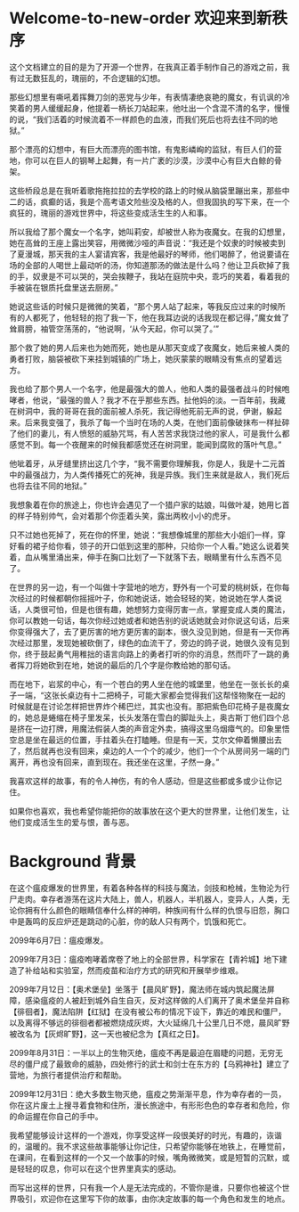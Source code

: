 # Welcome-to-new-order 欢迎来到新秩序

这个文档建立的目的是为了开源一个世界，在我真正着手制作自己的游戏之前，我有过无数狂乱的，瑰丽的，不合逻辑的幻想。

那些幻想里有嘶吼着挥舞刀剑的恶党与少年，有表情凄绝哀艳的魔女，有讥讽的冷笑着的男人缓缓起身，他提着一柄长刀站起来，他吐出一个含混不清的名字，慢慢的说，“我们活着的时候流着不一样颜色的血液，而我们死后也将去往不同的地狱。”

那个漂亮的幻想中，有巨大而漂亮的图书馆，有鬼影嶙峋的监狱，有巨人们的营地，你可以在巨人的钢琴上起舞，有一片广袤的沙漠，沙漠中心有巨大白鲸的骨架。

这些桥段总是在我听着歌拖拖拉拉的去学校的路上的时候从脑袋里蹦出来，那些中二的话，疯癫的话，我是个高考语文险些没及格的人，但我固执的写下来，在一个疯狂的，瑰丽的游戏世界中，将这些变成活生生的人和事。

所以我给了那个魔女一个名字，她叫莉安，却被世人称为夜魔女。在我的幻想里，她在高耸的王座上露出笑容，用微微沙哑的声音说：“我还是个奴隶的时候被卖到了夏漫城，那天我的主人宴请宾客，我是他最好的琴师，他们喝醉了，他说要请在场的全部的人喝世上最动听的汤，你知道那汤的做法是什么吗？他让卫兵砍掉了我的手，奴隶是不可以哭的，哭会挨鞭子，我站在庭院中央，乖巧的笑着，看着我的手被装在银质托盘里送去厨房。”

她说这些话的时候只是微微的笑着，“那个男人站了起来，等我反应过来的时候所有的人都死了，他轻轻的抱了我一下，他在我耳边说的话我现在都记得，”魔女耸了耸肩膀，袖管空荡荡的，“他说啊，‘从今天起，你可以哭了。’”

那个救了她的男人后来也为她而死，她也是从那天变成了夜魔女，她后来被人类的勇者打败，脑袋被砍下来挂到城镇的广场上，她灰蒙蒙的眼睛没有焦点的望着远方。

我也给了那个男人一个名字，他是最强大的兽人，他和人类的最强者战斗的时候咆哮者，他说，“最强的兽人？我才不在乎那些东西。扯他妈的淡。一百年前，我藏在树洞中，我的哥哥在我的面前被人杀死，我记得他死前无声的说，伊谢，躲起来。后来我变强了，我杀了每一个当时在场的人类，在他们面前像破抹布一样扯碎了他们的妻儿，有人愤怒的威胁咒骂，有人苦苦求我饶过他的家人，可是我什么都感觉不到。每一个夜醒来的时候我都感觉还在树洞里，能闻到腐败的落叶气息。”

他呲着牙，从牙缝里挤出这几个字，“我不需要你理解我，你是人，我是十二元首中的最强战力，为人类传播死亡的死神，我是异族。我们生来就是敌人，我们死后也将去往不同的地狱。”

我想象着在你的旅途上，你也许会遇见了一个猎户家的姑娘，叫做叶凝，她用匕首的样子特别帅气，会对着那个你歪着头笑，露出两枚小小的虎牙。

只不过她也死掉了，死在你的怀里，她说：“我想像城里的那些大小姐们一样，穿好看的裙子给你看，领子的开口低到这里的那种，只给你一个人看。”她这么说着笑着，血从嘴里涌出来，伸手在胸口比划了一下就落下去，眼睛里有什么东西不见了。

在世界的另一边，有一个叫做十字营地的地方，野外有一个可爱的桃树妖，在你每次经过的时候都朝你摇摇叶子，你和她说话，她会轻轻的笑，她说她在学人类说话，人类很可怕，但是也很有趣，她想努力变得厉害一点，掌握变成人类的魔法，你可以教她一句话，每次你经过她或者和她告别的说话她就会对你说这句话，后来你变得强大了，去了更厉害的地方更厉害的副本，很久没见到她，但是有一天你再次经过那里，发现她被砍倒了，绿色的血流干了，旁边的鸽子说，她很久没有见到你，终于鼓起勇气用稚拙的语言向路上的勇者打听的你的消息，然而吓了一跳的勇者挥刀将她砍到在地，她说的最后的几个字是你教给她的那句话。

而在地下，岩浆的中心，有一个苍白的男人坐在他的城堡里，他坐在一张长长的桌子一端，“这张长桌边有十二把椅子，可能大家都会觉得我们这帮怪物聚在一起的时候就是在讨论怎样把世界炸个稀巴烂，其实也没有。那把紫色印花椅子是夜魔女的，她总是蜷缩在椅子里发呆，长头发落在雪白的脚趾头上，奥古斯丁他们四个总是挤在一边打牌，用魔法假装人类的声音定外卖，搞得这里乌烟瘴气的。印象里悟空总是坐在最远的位置，手拄着头在打瞌睡。但是有一天，艾尔文伸着懒腰出去了，然后就再也没有回来，桌边的人一个个的减少，他们一个个从房间另一端的门离开，再也没有回来，直到现在。我还坐在这里，孑然一身。”

我喜欢这样的故事，有的令人神伤，有的令人感动，但是这些都或多或少让你记住。

如果你也喜欢，我也希望你能把你的故事放在这个更大的世界里，让他们发生，让他们变成活生生的爱与恨，善与恶。

# Background 背景

在这个瘟疫爆发的世界里，有着各种各样的科技与魔法，剑技和枪械，生物沦为行尸走肉。幸存者游荡在这片大陆上，兽人，机器人，半机器人，变异人，人类，无论你拥有什么颜色的眼睛信奉什么样的神明，种族间有什么样的仇恨与旧怨，胸口中是轰鸣的反应炉还是跳动的心脏，你的敌人只有两个，饥饿和死亡。

2099年6月7日：瘟疫爆发。

2099年7月3日：瘟疫咆哮着席卷了地上的全部世界，科学家在【青衿城】地下建造了补给站和实验室，然而疫苗和治疗方式的研究和开展举步维艰。

2099年7月12日：【奥术堡垒】坐落于【晨风旷野】，魔法师在城内筑起魔法屏障，感染瘟疫的人被赶到城外自生自灭，反对这样做的人们离开了奥术堡垒并自称【徘徊者】，魔法陷阱【红狱】在没有被公布的情况下设下，靠近的难民和僵尸，以及离得不够远的徘徊者都被燃烧成灰烬，大火延绵几十公里几日不熄，晨风旷野被改名为【灰烬旷野】，这一天也被纪念为【真红之日】。

2099年8月31日：一半以上的生物灭绝，瘟疫不再是最迫在眉睫的问题，无穷无尽的僵尸成了最致命的威胁，四处修行的武士和剑士在东方的【乌鸦神社】建立了营地，为旅行者提供治疗和帮助。

2099年12月31日：绝大多数生物灭绝，瘟疫之势渐渐平息，作为幸存者的一员，你在这片废土上搜寻着食物和住所，漫长旅途中，有形形色色的幸存者和危险，你的命运握在你自己的手中。

我希望能够设计这样的一个游戏，你享受这样一段很美好的时光，有趣的，诙谐的，温暖的。我不求这些故事能够让你记住，只希望你能够在地铁上，在睡觉前，在课间，在看到这样的一个又一个故事的时候，嘴角微微笑，或是短暂的沉默，或是轻轻的叹息，你可以在这个世界里真实的感动。

而写出这样的世界，只有我一个人是无法完成的，不管你是谁，只要你也被这个世界吸引，欢迎你在这里写下你的故事，由你决定故事的每一个角色和发生的地点。









